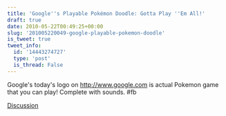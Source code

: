 ```yaml
---
title: 'Google''s Playable Pokémon Doodle: Gotta Play ''Em All!'
draft: true
date: 2010-05-22T00:49:25+00:00
slug: '201005220049-google-playable-pokemon-doodle'
is_tweet: true
tweet_info:
  id: '14443274727'
  type: 'post'
  is_thread: False
---
```




Google's today's logo on http://www.google.com is actual Pokemon game that you can play! Complete with sounds. #fb

[Discussion](https://x.com/sytelus/status/14443274727)
